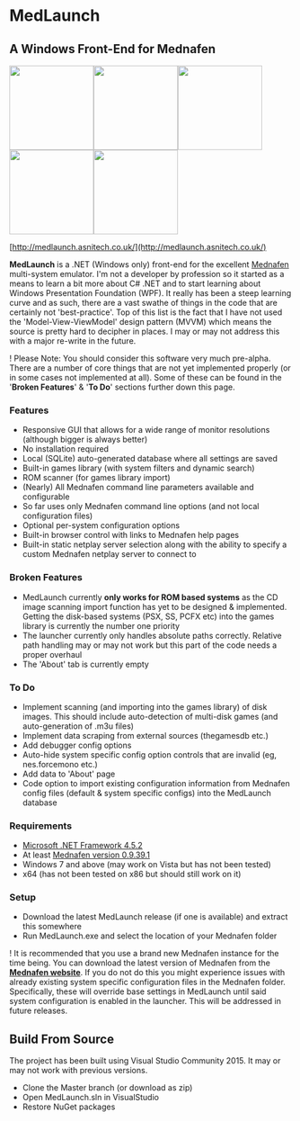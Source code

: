 # MedLaunch
## A Windows Front-End for Mednafen

<a href="http://medlaunch.asnitech.co.uk/user/pages/03.screenshots/GameLibrary.png"><img src="http://medlaunch.asnitech.co.uk/user/pages/03.screenshots/GameLibrary.png" width="150" /></a><a href="http://medlaunch.asnitech.co.uk/user/pages/03.screenshots/RomScanComplete.png"><img src="http://medlaunch.asnitech.co.uk/user/pages/03.screenshots/RomScanComplete.png" width="150" /></a><a href="http://medlaunch.asnitech.co.uk/user/pages/03.screenshots/Configs.png"><img src="http://medlaunch.asnitech.co.uk/user/pages/03.screenshots/Configs.png" width="150" /></a><a href="http://medlaunch.asnitech.co.uk/user/pages/03.screenshots/Paths.png"><img src="http://medlaunch.asnitech.co.uk/user/pages/03.screenshots/Paths.png" width="150" /></a><a href="http://medlaunch.asnitech.co.uk/user/pages/03.screenshots/GameLaunch.png"><img src="http://medlaunch.asnitech.co.uk/user/pages/03.screenshots/GameLaunch.png" width="150" /></a>

[http://medlaunch.asnitech.co.uk/](http://medlaunch.asnitech.co.uk/)

**MedLaunch** is a .NET (Windows only) front-end for the excellent [Mednafen](http://mednafen.fobby.net/) multi-system emulator. I'm not a developer by profession so it started as a means to learn a bit more about C# .NET and to start learning about Windows Presentation Foundation (WPF). It really has been a steep learning curve and as such, there are a vast swathe of things in the code that are certainly not 'best-practice'. Top of this list is the fact that I have not used the 'Model-View-ViewModel' design pattern (MVVM) which means the source is pretty hard to decipher in places. I may or may not address this with a major re-write in the future.

! Please Note: You should consider this software very much pre-alpha. There are a number of core things that are not yet implemented properly (or in some cases not implemented at all). Some of these can be found in the '**Broken Features**' & '**To Do**' sections further down this page.

### Features
* Responsive GUI that allows for a wide range of monitor resolutions (although bigger is always better)
* No installation required
* Local (SQLite) auto-generated database where all settings are saved
* Built-in games library (with system filters and dynamic search)
* ROM scanner (for games library import)
* (Nearly) All Mednafen command line parameters available and configurable
* So far uses only Mednafen command line options (and not local configuration files)
* Optional per-system configuration options
* Built-in browser control with links to Mednafen help pages
* Built-in static netplay server selection along with the ability to specify a custom Mednafen netplay server to connect to

### Broken Features
* MedLaunch currently **only works for ROM based systems** as the CD image scanning import function has yet to be designed & implemented. Getting the disk-based systems (PSX, SS, PCFX etc) into the games library is currently the number one priority
* The launcher currently only handles absolute paths correctly. Relative path handling may or may not work but this part of the code needs a proper overhaul
* The 'About' tab is currently empty

### To Do
* Implement scanning (and importing into the games library) of disk images. This should include auto-detection of multi-disk games (and auto-generation of .m3u files)
* Implement data scraping from external sources (thegamesdb etc.)
* Add debugger config options
* Auto-hide system specific config option controls that are invalid (eg, nes.forcemono etc.)
* Add data to 'About' page
* Code option to import existing configuration information from Mednafen config files (default & system specific configs) into the MedLaunch database

### Requirements
* [Microsoft .NET Framework 4.5.2](https://www.microsoft.com/en-gb/download/details.aspx?id=42643)
* At least [Mednafen version 0.9.39.1](http://mednafen.fobby.net/releases/) 
* Windows 7 and above (may work on Vista but has not been tested)
* x64 (has not been tested on x86 but should still work on it)

### Setup
* Download the latest MedLaunch release (if one is available) and extract this somewhere
* Run MedLaunch.exe and select the location of your Mednafen folder

! It is recommended that you use a brand new Mednafen instance for the time being. You can download the latest version of Mednafen from the [**Mednafen website**](http://mednafen.fobby.net/releases/). If you do not do this you might experience issues with already existing system specific configuration files in the Mednafen folder. Specifically, these will override base settings in MedLaunch until said system configuration is enabled in the launcher. This will be addressed in future releases.

## Build From Source
The project has been built using Visual Studio Community 2015. It may or may not work with previous versions.
* Clone the Master branch (or download as zip)
* Open MedLaunch.sln in VisualStudio
* Restore NuGet packages
